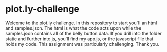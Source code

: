# plot.ly-challenge
Welcome to the plot.ly challenge.
In this repository to start you'll an html and samples.json. The html is what the code acts upon
while the samples.json contains all of the belly button data.
If you drill into the folder static and further into js, you'll find my app.js, or the javascript
file that holds my code. 
This assignment was particularly challenging. 
Thank you.
